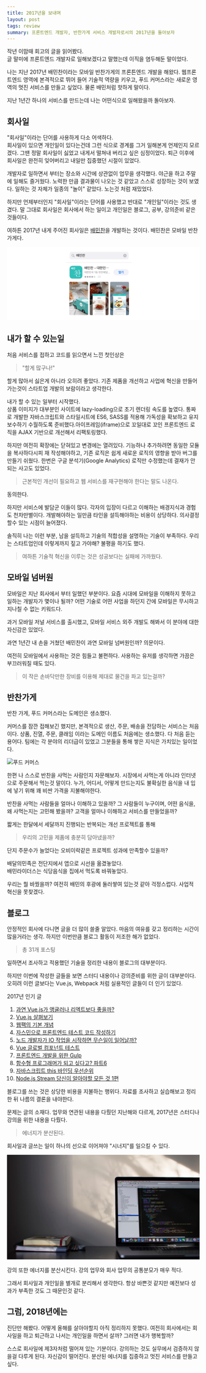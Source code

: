 ```yaml
---
title: 2017년을 보내며
layout: post
tags: review
summary: 프론트엔드 개발자, 반찬가게 서비스 개발자로서의 2017년을 돌아보자 
---
```


작년 이맘때 회고의 글을 읽어봤다.<br> 
글 말미에 프론트엔드 개발자로 일해보겠다고 말했는데 이직을 염두해둔 말이었다. 

나는 지난 2017년 배민찬이라는 모바일 반찬가게의 프론튼엔드 개발을 해왔다. 웹프론트엔드 영역에 본격적으로 뛰어 들어 기술적 역량을 키우고, 푸드 커머스라는 새로운 영역의 멋진 서비스를 만들고 싶었다. 물론 배민처럼 핫하게 말이다.

지난 1년간 하나의 서비스를 만드는데 나는 어떤식으로 일해왔을까 돌아보자.

## 회사일

"회사일"이라는 단어를 사용하게 다소 어색하다.<br> 
회사일이 있으면 개인일이 있다는건데 그런 식으로 경계를 그거 일해본게 언제인지 모르겠다. 그땐 정말 회사일이 싫었고 내게서 떨쳐내 버리고 싶은 심정이었다. 퇴근 이후에 회사일은 완전히 잊어버리고 내일만 집중했던 시절이 있었다. 

개발자로 일하면서 부터는 장소와 시간에 상관없이 업무을 생각했다. 야근을 하고 주말에 일해도 즐거웠다. 노력한 만큼 결과물이 나오는 것 같았고 스스로 성장하는 것이 보였다. 일하는 것 자체가 일종의 "놀이" 같았다. 노는것 처럼 재밌었다.

하지만 언제부터인지 "회사일"이라는 단어를 사용했고 반대로 "개인일"이라는 것도 생겼다. 말 그대로 회사일은 회사에서 하는 일이고 개인일은 블로그, 공부, 강의준비 같은 것들이다.

여하튼 2017년 내게 주어진 회사일은 [배민찬](https://www.baeminchan.com/)을 개발하는 것이다. 배민찬은 모바일 반찬가게다.

![배민찬 로고](/assets/imgs/2018/01/01/baeminchan-logo.png)

## 내가 할 수 있는일

처음 서비스를 접하고 코드를 읽으면서 느낀 첫인상은

> "할게 많구나!" 

할게 많아서 싫은게 아니라 오히려 좋았다. 기존 제품을 개선하고 사업에 혁신을 만들어 가는것이 스타트업 개발의 보람이라고 생각한다.

내가 할 수 있는 일부터 시작했다.<br>
상품 이미지가 대부분인 사이트에 lazy-loading으로 초기 렌더링 속도를 높였다. 통짜로 개발한 자바스크립트와 스타일시트에 ES6, SASS를 적용해 가독성을 확보하고 유지보수하기 수월하도록 준비했다.아이프레임(iframe)으로 꼬일대로 꼬인 프론트엔드 로직을 AJAX 기반으로 개선해서 리팩토링했다.

하지만 여전히 확장에는 닫혀있고 변경에는 열려있다. 기능하나 추가하려면 동일한 모듈을 복사하다시피 재 작성해야하고, 기존 로직은 쉽게 새로운 로직의 영향을 받아 버그를 만들기 쉬웠다. 한번은 구글 분석기(Google Analytics) 로직만 수정했는데 결재가 안되는 사고도 있었다.

> 근본적인 개선이 필요하고 웹 서비스를 재구현해야 한다는 말도 나온다. 

동의한다. 

하지만 서비스에 발담군 이들이 많다. 각자의 입장이 다르고 이해하는 배경지식과 경험도 천차만별이다. 개발해야하는 일만큼 타인을 설득해야하는 비용이 상당하다. 의사결정 할수 있는 시점이 늘어졌다. 

솔직히 나는 이런 부분, 남을 설득하고 기술의 적합성을 설명하는 기술이 부족하다. 우리는 스타트업인데 이렇게까지 짚고 가야해? 불평을 하기도 했다.

> 여하튼 기술적 혁신을 이루는 것은 성공보다는 실패에 가까웠다.

## 모바일 넘버원

모바일은 지난 회사에서 부터 일했던 부분이다. 요즘 시대에 모바일을 이해하지 못하고 일하는 개발자가 몇이나 될까? 어떤 기술로 어떤 사업을 하던지 간에 모바일은 무시하고 지나칠 수 없는 키워드다.

과거 모바일 저널 서비스를 출시했고, 모바일 서비스 외주 개발도 해봐서 이 분야에 대한 자신감은 있었다. 

과연 1년간 내 손을 거쳤던 배민찬이 과연 모바일 넘버원인까? 의문이다. 

여전히 모바일에서 사용하는 것은 힘들고 불편하다. 사용하는 유저를 생각하면 가끔은 부끄러워질 때도 있다. 

> 이 작은 손바닥만한 장비를 이용해 제대로 물건을 파고 있는걸까?

## 반찬가게

반찬 가게, 푸드 커머스라는 도메인은 생소했다.

커머스를 잠깐 접해보긴 했지만, 본격적으로 생산, 주문, 배송을 전담하는 서비스는 처음이다. 상품, 진열, 주문, 클래임 이라는 도메인 이름도 처음에는 생소했다. 다 처음 듣는 용어다. 팀에는 각 분야의 리더급이 있었고 그분들을 통해 쌓은 지식은 가치있는 일이었다.

![푸드 커머스](/assets/imgs/2018/01/01/food-commerce.png)

한편 나 스스로 반찬을 사먹는 사람인지 자문해보자. 시장에서 사먹는게 아니라 인터넷으로 주문해서 먹는것 말이다. 누가, 어디서, 어떻게 만드는지도 불확실한 음식을 내 입에 넣기 위해 꽤 비싼 가격을 지불해야한다. 

반찬을 사먹는 사람들을 얼마나 이해하고 있을까? 그 사람들이 누구이며, 어떤 음식을, 왜 사먹는지는 고민해 봤을까? 고객을 얼마나 이해하고 서비스를 만들었을까? 

짧게는 한달에서 세달까지 진행되는 반복되는 개선 프로젝트를 통해

> 우리의 고민을 제품에 충분히 담아냈을까?

단지 주문수가 늘었다는 오비이락같은 프로젝트 성과에 만족할수 있을까?

배달의민족은 전단지에서 앱으로 시선을 옮겼놓았다.<br> 
배민라이더스는 식당음식을 집에서 먹도록 바꿔놓았다. 

우리는 뭘 바꿨을까? 여전히 배민의 후광에 둘러쌓여 있는것 같아 걱정스럽다. 사업적 혁신을 못찾겠다.

## 블로그 

안정적인 회사에 다니면 글을 더 많이 쓸줄 알았다. 마음의 여유를 갖고 정리하는 시간이 많을거라는 생각. 하지만 이번만큼 블로그 활동이 저조한 해가 없었다.

> 총 31개 포스팅

일하면서 조사하고 적용했던 기술을 정리한 내용이 블로그의 대부분이다. 

하지만 이번에 작성한 글들을 보면 스터디 내용이나 강의준비를 위한 글이 대부분이다. 오히려 이런 글보다는 Vue.js, Webpack 처럼 실용적인 글들이 더 인기 있었다. 

2017년 인기 글 
1. [과연 Vue.js가 앵귤러나 리엑트보다 좋을까?](http://blog.jeonghwan.net/vue/2017/03/29/is-vue-better-than-angular-react.html)
2. [Vue.js 살펴보기](http://blog.jeonghwan.net/vue/2017/03/27/vue.html)
3. [웹팩의 기본 개념](http://blog.jeonghwan.net/js/2017/05/15/webpack.html)
4. [자스민으로 프론트엔드 테스트 코드 작성하기](http://blog.jeonghwan.net/tool/2017/03/28/jasmine.html)
5. [노드 개발자가 IO 작업을 시작하면 무슨일이 일어날까?](http://blog.jeonghwan.net/node/2017/01/27/node-io-deep.html)
6. [Vue 글로벌 컴포넌트 테스트](http://blog.jeonghwan.net/vue/2017/04/19/vue-component-test.html)
7. [프론트엔드 개발을 위한 Gulp](http://blog.jeonghwan.net/tool/2017/09/16/gulp-workflow-for-frentend-development.html)
8. [함수형 프로그래머가 되고 싶다고? 파트6](http://blog.jeonghwan.net/etc/2017/01/16/so-you-want-to-be-a-functional-programmer-part-6.html)
9. [자바스크립트 this 바인딩 우선순위](http://blog.jeonghwan.net/2017/10/22/js-context-binding.html)
10. [Node.js Stream 당신이 알아야할 모든 것 1편](http://blog.jeonghwan.net/node/2017/07/03/node-stream-you-need-to-know.html)

블로그를 쓰는 것은 상당한 비용을 지불하는 행위다. 자료를 조사하고 실습해보고 정리한 뒤 나름의 결론을 내야한다. 

문제는 글의 소재다. 업무와 연관된 내용을 다뤘던 지난해와 다르게, 2017년은 스터디나 강의을 위한 내용을 다뤘다. 

> 에너지가 분산된다. 

회사일과 글쓰는 일이 하나의 선으로 이어져야 "시너지"를 일으킬 수 있다. 

![맥북](/assets/imgs/2018/01/01/macbook.png)

강의 또한 에너지를 분산시킨다. 강의 업무와 회사 업무의 공통분모가 매우 적다. 

그래서 회사일과 개인일을 별개로 분리해서 생각한다. 항상 바쁜것 같지만 예전보다 성과가 부족한 것도 그 때문인것 같다. 

## 그럼, 2018년에는

진단만 해봤다. 어떻게 올해를 살아야할지 아직 정리하지 못했다. 여전히 회사에서는 회사일을 하고 퇴근하고 나서는 개인일을 하면서 살까? 그러면 내가 행복할까? 

스스로 회사일에 제3자처럼 떨어져 있는 기분이다. 강의하는 것도 실무에서 검증하지 않을걸 다루게 된다. 자신감이 떨어진다. 분산된 에너지를 집중하고 멋진 서비스를 만들고 싶다.
